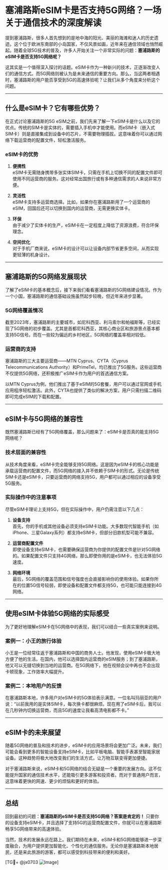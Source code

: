 # 塞浦路斯eSIM卡是否支持5G网络？一场关于通信技术的深度解读

提到塞浦路斯，很多人首先想到的是地中海的阳光、美丽的海滩和迷人的历史遗迹。这个位于欧洲东南部的小岛国家，不仅风景如画，近年来在通信领域也悄然崛起。随着全球5G技术的普及，许多人开始关注一个非常实际的问题：**塞浦路斯的eSIM卡是否支持5G网络呢？**

这其实是一个值得深入探讨的话题。eSIM卡作为一种新兴的技术，正逐渐改变人们的通信方式。而5G网络则被认为是未来通信的重要方向。那么，当这两者相遇时，塞浦路斯的用户能否享受到5G的高速体验呢？让我们从多个角度来分析这个问题。

---

## 什么是eSIM卡？它有哪些优势？

在正式讨论塞浦路斯的5G eSIM之前，我们先来了解一下eSIM卡是什么以及它的优点。传统的SIM卡是实体的，需要插入手机中才能使用。而eSIM卡（嵌入式SIM卡）则是直接集成到设备中的芯片，不需要物理插拔。这意味着你可以通过网络下载运营商的配置文件，轻松激活服务。

### eSIM卡的优势

1. **便携性**  
   eSIM卡无需随身携带多张实体SIM卡，只需在手机上切换不同的配置文件即可使用不同运营商的服务。这对经常出国旅行或有多种通信需求的人来说非常方便。

2. **灵活性**  
   eSIM卡支持多运营商选择。比如，如果你在塞浦路斯用了一个运营商的eSIM，回国后还可以切换到国内的运营商，无需更换实体卡。

3. **环保**  
   由于减少了实体卡的生产，eSIM卡在一定程度上降低了资源浪费，符合环保理念。

4. **空间优化**  
   对于手机厂商来说，eSIM卡的设计可以让设备内部节省更多空间，从而实现更轻薄的机身设计。

---

## 塞浦路斯的5G网络发展现状

了解了eSIM卡的基本概念后，接下来我们看看塞浦路斯的5G网络建设情况。作为一个小国，塞浦路斯的通信基础设施虽然起步较晚，但近年来进步显著。

### 5G网络覆盖情况

截至2023年，塞浦路斯的主要城市，如尼科西亚、利马索尔和帕福斯等，已经实现了5G网络的初步覆盖。尤其是首都尼科西亚，其核心商业区和旅游景点基本都支持5G信号。而在一些较为偏远的乡村地区，5G网络的覆盖率相对较低。

### 运营商的支持

塞浦路斯的三大主要运营商——MTN Cyprus、CYTA（Cyprus Telecommunications Authority）和PrimeTel，均已推出了5G服务。这些运营商不仅提供5G网络，还积极推广eSIM卡作为用户的首选通信方案。

以MTN Cyprus为例，他们推出了基于eSIM的5G套餐，用户可以通过官网或手机应用程序轻松激活。此外，CYTA也提供了类似的解决方案，用户只需扫描二维码即可完成eSIM的下载和配置。

---

## eSIM卡与5G网络的兼容性

既然塞浦路斯已经有了5G网络覆盖，那么问题来了：eSIM卡是否真的能支持5G网络呢？

### 技术层面的兼容性

从技术角度来看，eSIM卡完全能够支持5G网络。这是因为eSIM卡的核心功能是承载运营商的配置文件，而5G网络的接入并不依赖于SIM卡的形式。无论是传统SIM卡还是eSIM卡，只要运营商的网络支持5G，用户都可以通过相应的设备享受5G服务。

### 实际操作中的注意事项

尽管eSIM卡理论上支持5G，但在实际操作中，用户仍需注意以下几点：

1. **设备支持**  
   首先，你的手机或其他设备必须支持eSIM卡功能。大多数现代智能手机（如iPhone、三星Galaxy系列）都支持eSIM卡，但部分旧款机型可能不兼容。

2. **运营商配置文件**  
   即使设备支持eSIM卡，也需要确保运营商为你提供的配置文件是针对5G网络的。如果配置文件只支持4G网络，那么即使你用的是eSIM卡，也无法体验5G速度。

3. **网络环境**  
   最后，5G网络的覆盖范围和信号强度也会直接影响你的使用体验。如果你所在的位置5G信号较弱，即使设备和配置文件都支持5G，也可能只能连接到4G网络。

---

## 使用eSIM卡体验5G网络的实际感受

为了更好地理解eSIM卡在5G网络中的表现，我们可以结合一些真实案例来说明。

### 案例一：小王的旅行体验

小王是一位经常往返于塞浦路斯和中国的商务人士。他发现，使用eSIM卡极大地方便了他的生活。在国内，他可以选择国内运营商的eSIM服务；到了塞浦路斯，他又可以无缝切换到当地的运营商。在5G网络下，他在视频会议中再也不会出现卡顿现象，工作效率大幅提升。

### 案例二：本地用户的反馈

在塞浦路斯本地，许多用户对eSIM卡的5G体验表示满意。一位名叫玛丽亚的用户说：“以前我用的是实体SIM卡，每次换卡都很麻烦。现在用了eSIM卡后，我可以在几秒钟内切换运营商，而且5G的速度让我看高清电影都不卡。”

---

## eSIM卡的未来展望

随着5G网络的普及和技术的进步，eSIM卡的应用场景将会更加广泛。未来，我们可能会看到更多的智能设备支持eSIM卡，比如平板电脑、智能手表甚至智能家居设备。这种趋势将极大地改变我们的生活方式，让万物互联变得更加便捷。

对于塞浦路斯来说，eSIM卡和5G网络的结合无疑是一个重要的发展方向。这不仅能提升国家的通信技术水平，还能吸引更多游客和投资者。而对于普通用户而言，这意味着更快的网速、更少的烦恼和更好的体验。

---

## 总结

回到最初的问题：**塞浦路斯的eSIM卡是否支持5G网络？答案是肯定的！** 只要你的设备支持eSIM卡，并且选择了支持5G的运营商配置文件，你就可以在塞浦路斯畅享5G网络带来的高速体验。

当然，技术的发展永远在路上。我们期待在未来，eSIM卡和5G网络能够进一步深度融合，为用户提供更加智能化、个性化的通信服务。无论你是塞浦路斯本地居民，还是来此旅游的游客，都可以感受到科技带来的便利和美好。

[TG💪+ @jx0703 ![Image](https://github.com/user-attachments/assets/dbca1d08-cadb-493c-b0ec-ad6f7a83f270)]